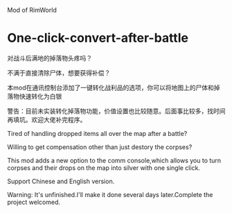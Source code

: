 Mod of RimWorld

# One-click-convert-after-battle

对战斗后满地的掉落物头疼吗？

不满于直接清除尸体，想要获得补偿？

本mod在通讯控制台添加了一键转化战利品的选项，你可以将地图上的尸体和掉落物快速转化为白银

警告：目前未实装转化掉落物功能，价值设置也比较随意。后面事比较多，找时间再填坑。欢迎大佬补完程序。

Tired of handling dropped items all over the map after a battle?

Willing to get compensation other than just destory the corpses?	

This mod adds a new option to the comm console,which allows you to turn corpses and their drops on the map into silver with one single click.

Support Chinese and English version.

Warning: It's unfinished.I'll make it done several days later.Complete the project welcomed.
